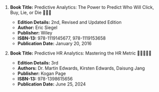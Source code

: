1. **Book Title:** Predictive Analytics: The Power to Predict Who Will Click, Buy, Lie, or Die 📒🔐✅
   - **Edition Details:** 2nd, Revised and Updated Edition
   - **Author:** Eric Siegel
   - **Publisher:** Wiley
   - **ISBN-13:** 978-1119145677, 978-1119153658
   - **Publication Date:** January 20, 2016

2. **Book Title:** Predictive HR Analytics: Mastering the HR Metric 🚨🚨🚨🚨🚨
   - **Edition Details:** 3rd
   - **Authors:** Dr. Martin Edwards, Kirsten Edwards, Daisung Jang
   - **Publisher:** Kogan Page
   - **ISBN-13:** 978-1398615656
   - **Publication Date:** June 25, 2024
